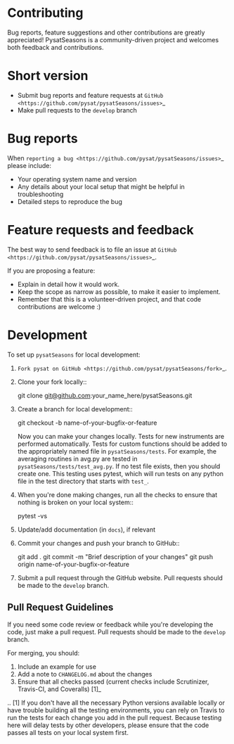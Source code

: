 Contributing
============

Bug reports, feature suggestions and other contributions are greatly
appreciated!  PysatSeasons is a community-driven project and welcomes both feedback and contributions.

Short version
=============

* Submit bug reports and feature requests at `GitHub <https://github.com/pysat/pysatSeasons/issues>`_
* Make pull requests to the ``develop`` branch

Bug reports
===========

When `reporting a bug <https://github.com/pysat/pysatSeasons/issues>`_ please
include:

* Your operating system name and version
* Any details about your local setup that might be helpful in troubleshooting
* Detailed steps to reproduce the bug

Feature requests and feedback
=============================

The best way to send feedback is to file an issue at
`GitHub <https://github.com/pysat/pysatSeasons/issues>`_.

If you are proposing a feature:

* Explain in detail how it would work.
* Keep the scope as narrow as possible, to make it easier to implement.
* Remember that this is a volunteer-driven project, and that code contributions
  are welcome :)

Development
===========

To set up `pysatSeasons` for local development:

1. `Fork pysat on GitHub <https://github.com/pysat/pysatSeasons/fork>`_.
2. Clone your fork locally::

    git clone git@github.com:your_name_here/pysatSeasons.git

3. Create a branch for local development::

    git checkout -b name-of-your-bugfix-or-feature

   Now you can make your changes locally. Tests for new instruments are
   performed automatically.  Tests for custom functions should be added to the
   appropriately named file in ``pysatSeasons/tests``.  For example, the averaging routines in avg.py are tested in ``pysatSeasons/tests/test_avg.py``.  If no
   test file exists, then you should create one.  This testing uses pytest, which
   will run tests on any python file in the test directory that starts with
   ``test_``.

4. When you're done making changes, run all the checks to ensure that nothing
   is broken on your local system::

    pytest -vs

5. Update/add documentation (in ``docs``), if relevant

5. Commit your changes and push your branch to GitHub::

    git add .
    git commit -m "Brief description of your changes"
    git push origin name-of-your-bugfix-or-feature

6. Submit a pull request through the GitHub website. Pull requests should be
   made to the ``develop`` branch.

Pull Request Guidelines
-----------------------

If you need some code review or feedback while you're developing the code, just
make a pull request. Pull requests should be made to the ``develop`` branch.

For merging, you should:

1. Include an example for use
2. Add a note to ``CHANGELOG.md`` about the changes
3. Ensure that all checks passed (current checks include Scrutinizer, Travis-CI,
   and Coveralls) [1]_

.. [1] If you don't have all the necessary Python versions available locally or
       have trouble building all the testing environments, you can rely on
       Travis to run the tests for each change you add in the pull request.
       Because testing here will delay tests by other developers, please ensure
       that the code passes all tests on your local system first.
